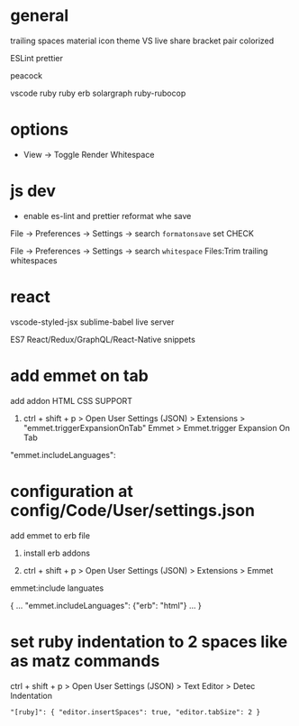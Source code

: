 # general
trailing spaces
material icon theme
VS live share
bracket pair colorized

ESLint
prettier

peacock


vscode ruby
ruby
erb
solargraph
ruby-rubocop

# options

- View -> Toggle Render Whitespace

# js dev

- enable es-lint and prettier reformat whe save

File -> Preferences -> Settings -> search `formatonsave` set CHECK


File -> Preferences -> Settings -> search `whitespace` Files:Trim trailing whitespaces


# react
vscode-styled-jsx
sublime-babel
live server

ES7 React/Redux/GraphQL/React-Native snippets

# add emmet on tab

add addon HTML CSS SUPPORT


1. ctrl + shift + p > Open User Settings (JSON)  > Extensions > "emmet.triggerExpansionOnTab" Emmet  > Emmet.trigger Expansion On Tab

"emmet.includeLanguages":

# configuration at  config/Code/User/settings.json

add emmet to erb file

1. install erb addons


2. ctrl + shift + p > Open User Settings (JSON)  > Extensions > Emmet

emmet:include languates

{
    ...
    "emmet.includeLanguages": {"erb": "html"}
    ...
}



# set ruby indentation to 2 spaces like as matz commands


ctrl + shift + p > Open User Settings (JSON) > Text Editor > Detec Indentation

```
"[ruby]": { "editor.insertSpaces": true, "editor.tabSize": 2 }
```





